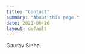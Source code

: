 ```yaml
---
title: "Contact"
summary: "About this page."
date: 2021-06-26
layout: default
---
```


Gaurav Sinha.
